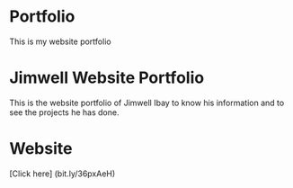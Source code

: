 # Portfolio
This is my website portfolio

# Jimwell Website Portfolio
This is the website portfolio of Jimwell Ibay to know his information and to see the projects he has done.

# Website
[Click here] (bit.ly/36pxAeH)
